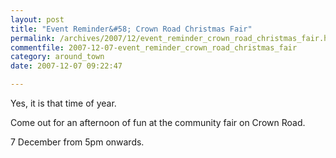 ```yaml
---
layout: post
title: "Event Reminder&#58; Crown Road Christmas Fair"
permalink: /archives/2007/12/event_reminder_crown_road_christmas_fair.html
commentfile: 2007-12-07-event_reminder_crown_road_christmas_fair
category: around_town
date: 2007-12-07 09:22:47

---
```


Yes, it is that time of year.

Come out for an afternoon of fun at the community fair on Crown Road.

7 December from 5pm onwards.
